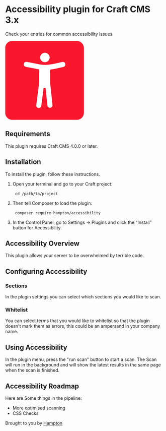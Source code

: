 # Accessibility plugin for Craft CMS 3.x

Check your entries for common accessibility issues

![Screenshot](resources/img/plugin-logo.png)

## Requirements

This plugin requires Craft CMS 4.0.0 or later.

## Installation

To install the plugin, follow these instructions.

1. Open your terminal and go to your Craft project:

        cd /path/to/project

2. Then tell Composer to load the plugin:

        composer require hampton/accessibility

3. In the Control Panel, go to Settings → Plugins and click the “Install” button for Accessibility.

## Accessibility Overview

This plugin allows your server to be overwhelmed by terrible code.

## Configuring Accessibility

### Sections

In the plugin settings you can select which sections you would like to scan.

### Whitelist

You can select terms that you would like to whitelist so that the plugin doesn't mark them as errors, this could be an ampersand in your company name.

## Using Accessibility

In the plugin menu, press the "run scan" button to start a scan. The Scan will run in the background and will show the latest results in the same page when the scan is finished.

## Accessibility Roadmap

Here are Some things in the pipeline:

* More optimised scanning
* CSS Checks

Brought to you by [Hampton](www.hampton.agency)
